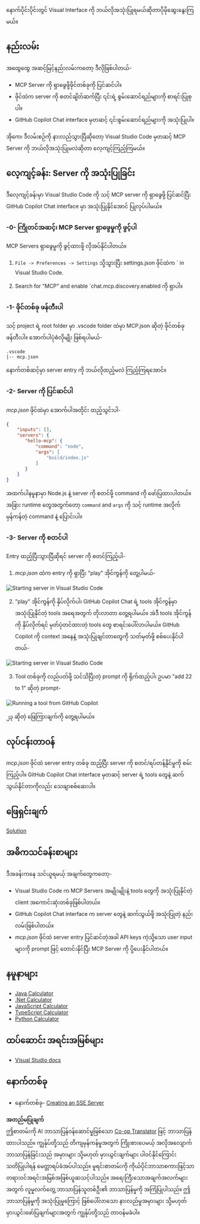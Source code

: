 <!--
CO_OP_TRANSLATOR_METADATA:
{
  "original_hash": "0eb9557780cd0a2551cdb8a16c886b51",
  "translation_date": "2025-06-17T16:40:45+00:00",
  "source_file": "03-GettingStarted/04-vscode/README.md",
  "language_code": "my"
}
-->
နောက်ပိုင်းပိုင်းတွင် Visual Interface ကို ဘယ်လိုအသုံးပြုရမယ်ဆိုတာပိုမိုဆွေးနွေးကြမယ်။

## နည်းလမ်း

အထွေထွေ အဆင့်မြင့်နည်းလမ်းကတော့ ဒီလိုဖြစ်ပါတယ်-

- MCP Server ကို ရှာဖွေဖို့ဖိုင်တစ်ခုကို ပြင်ဆင်ပါ။
- ဖိုင်ထဲက server ကို စတင်ချိတ်ဆက်ပြီး ၎င်းရဲ့ စွမ်းဆောင်ရည်များကို စာရင်းပြုစုပါ။
- GitHub Copilot Chat interface မှတဆင့် ၎င်းစွမ်းဆောင်ရည်များကို အသုံးပြုပါ။

အိုကေ၊ ဒီလမ်းစဉ်ကို နားလည်သွားပြီဆိုတော့ Visual Studio Code မှတဆင့် MCP Server ကို ဘယ်လိုအသုံးပြုမလဲဆိုတာ လေ့ကျင့်ကြည့်ကြမယ်။

## လေ့ကျင့်ခန်း: Server ကို အသုံးပြုခြင်း

ဒီလေ့ကျင့်ခန်းမှာ Visual Studio Code ကို သင့် MCP server ကို ရှာဖွေဖို့ ပြင်ဆင်ပြီး GitHub Copilot Chat interface မှာ အသုံးပြုနိုင်အောင် ပြုလုပ်ပါမယ်။

### -0- ကြိုတင်အဆင့်၊ MCP Server ရှာဖွေမှုကို ဖွင့်ပါ

MCP Servers ရှာဖွေမှုကို ဖွင့်ထားဖို့ လိုအပ်နိုင်ပါတယ်။

1. `File -> Preferences -> Settings` သို့သွားပြီး settings.json ဖိုင်ထဲက ` in Visual Studio Code.

1. Search for "MCP" and enable `chat.mcp.discovery.enabled ကို ရှာပါ။

### -1- ဖိုင်တစ်ခု ဖန်တီးပါ

သင့် project ရဲ့ root folder မှာ .vscode folder ထဲမှာ MCP.json ဆိုတဲ့ ဖိုင်တစ်ခု ဖန်တီးပါ။ အောက်ပါပုံစံလိုမျိုး ဖြစ်ရပါမယ်-

```text
.vscode
|-- mcp.json
```

နောက်တစ်ဆင့်မှာ server entry ကို ဘယ်လိုထည့်မလဲ ကြည့်ကြရအောင်။

### -2- Server ကို ပြင်ဆင်ပါ

*mcp.json* ဖိုင်ထဲမှာ အောက်ပါအတိုင်း ထည့်သွင်းပါ-

```json
{
    "inputs": [],
    "servers": {
       "hello-mcp": {
           "command": "node",
           "args": [
               "build/index.js"
           ]
       }
    }
}
```

အထက်ပါနမူနာမှာ Node.js နဲ့ server ကို စတင်ဖို့ command ကို ဖော်ပြထားပါတယ်။ အခြား runtime တွေအတွက်တော့ `command` and `args` ကို သင့် runtime အလိုက် မှန်ကန်တဲ့ command နဲ့ ပြောင်းပါ။

### -3- Server ကို စတင်ပါ

Entry ထည့်ပြီးသွားပြီဆိုရင် server ကို စတင်ကြည့်ပါ-

1. *mcp.json* ထဲက entry ကို ရှာပြီး "play" အိုင်ကွန်ကို တွေ့ပါမယ်-

  ![Starting server in Visual Studio Code](../../../../translated_images/vscode-start-server.8e3c986612e3555de47e5b1e37b2f3020457eeb6a206568570fd74a17e3796ad.my.png)  

2. "play" အိုင်ကွန်ကို နှိပ်လိုက်ပါ၊ GitHub Copilot Chat ရဲ့ tools အိုင်ကွန်မှာ အသုံးပြုနိုင်တဲ့ tools အရေအတွက် တိုးလာတာ တွေ့ရပါမယ်။ အဲဒီ tools အိုင်ကွန်ကို နှိပ်လိုက်ရင် မှတ်ပုံတင်ထားတဲ့ tools တွေ စာရင်းပေါ်လာပါမယ်။ GitHub Copilot ကို context အနေနဲ့ အသုံးပြုချင်တာတွေကို သတ်မှတ်ဖို့ စစ်ပေးနိုင်ပါတယ်-

  ![Starting server in Visual Studio Code](../../../../translated_images/vscode-tool.0b3bbea2fb7d8c26ddf573cad15ef654e55302a323267d8ee6bd742fe7df7fed.my.png)

3. Tool တစ်ခုကို လည်ပတ်ဖို့ သင်သိပြီးတဲ့ prompt ကို ရိုက်ထည့်ပါ၊ ဥပမာ "add 22 to 1" ဆိုတဲ့ prompt-

  ![Running a tool from GitHub Copilot](../../../../translated_images/vscode-agent.d5a0e0b897331060518fe3f13907677ef52b879db98c64d68a38338608f3751e.my.png)

  ၂၃ ဆိုတဲ့ ဖြေကြားချက်ကို တွေ့ရပါမယ်။

## လုပ်ငန်းတာဝန်

*mcp.json* ဖိုင်ထဲ server entry တစ်ခု ထည့်ပြီး server ကို စတင်/ရပ်တန့်နိုင်မှုကို စမ်းကြည့်ပါ။ GitHub Copilot Chat interface မှတဆင့် server ရဲ့ tools တွေနဲ့ ဆက်သွယ်နိုင်တာကိုလည်း သေချာစစ်ဆေးပါ။

## ဖြေရှင်းချက်

[Solution](./solution/README.md)

## အဓိကသင်ခန်းစာများ

ဒီအခန်းကနေ သင်ယူရမယ့် အချက်တွေကတော့-

- Visual Studio Code က MCP Servers အမျိုးမျိုးနဲ့ tools တွေကို အသုံးပြုနိုင်တဲ့ client အကောင်းဆုံးတစ်ခုဖြစ်ပါတယ်။
- GitHub Copilot Chat interface က server တွေနဲ့ ဆက်သွယ်ဖို့ အသုံးပြုတဲ့ နည်းလမ်းဖြစ်ပါတယ်။
- *mcp.json* ဖိုင်ထဲ server entry ပြင်ဆင်တဲ့အခါ API keys ကဲ့သို့သော user input များကို prompt ဖြင့် တောင်းနိုင်ပြီး MCP Server ကို ပို့ပေးနိုင်ပါတယ်။

## နမူနာများ

- [Java Calculator](../samples/java/calculator/README.md)
- [.Net Calculator](../../../../03-GettingStarted/samples/csharp)
- [JavaScript Calculator](../samples/javascript/README.md)
- [TypeScript Calculator](../samples/typescript/README.md)
- [Python Calculator](../../../../03-GettingStarted/samples/python)

## ထပ်ဆောင်း အရင်းအမြစ်များ

- [Visual Studio docs](https://code.visualstudio.com/docs/copilot/chat/mcp-servers)

## နောက်တစ်ခု

- နောက်တစ်ခု- [Creating an SSE Server](/03-GettingStarted/05-sse-server/README.md)

**အတည်မပြုချက်**  
ဤစာတမ်းကို AI ဘာသာပြန်ဝန်ဆောင်မှုဖြစ်သော [Co-op Translator](https://github.com/Azure/co-op-translator) ဖြင့် ဘာသာပြန်ထားပါသည်။ ကျွန်ုပ်တို့သည် တိကျမှန်ကန်မှုအတွက် ကြိုးစားပေမယ့် အလိုအလျောက် ဘာသာပြန်ခြင်းသည် အမှားများ သို့မဟုတ် မှားယွင်းချက်များ ပါဝင်နိုင်ကြောင်း သတိပြုပါရန် မေတ္တာရပ်ခံအပ်ပါသည်။ မူရင်းစာတမ်းကို ကိုယ်ပိုင်ဘာသာစကားဖြင့်သာ တရားဝင်အရင်းအမြစ်အဖြစ်ယူဆသင့်ပါသည်။ အရေးကြီးသောအချက်အလက်များအတွက် လူမှုလက်တွေ့ ဘာသာပြန်သူတစ်ဦး၏ ဘာသာပြန်မှုကို အကြံပြုပါသည်။ ဤဘာသာပြန်မှုကို အသုံးပြုမှုကြောင့် ဖြစ်ပေါ်လာသော နားလည်မှုအမှားများ သို့မဟုတ် မှားယွင်းဖော်ပြချက်များအတွက် ကျွန်ုပ်တို့သည် တာဝန်မခံပါ။